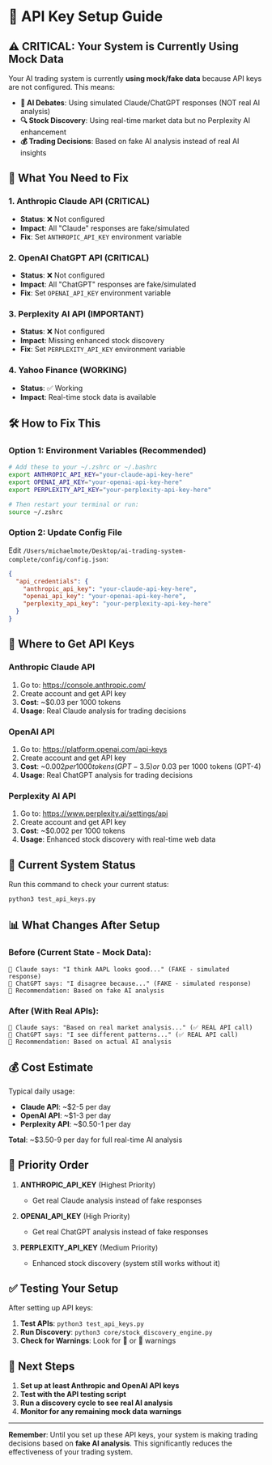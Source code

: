 # 🔑 API Key Setup Guide

## ⚠️ CRITICAL: Your System is Currently Using Mock Data

Your AI trading system is currently **using mock/fake data** because API keys are not configured. This means:

- **🤖 AI Debates**: Using simulated Claude/ChatGPT responses (NOT real AI analysis)
- **🔍 Stock Discovery**: Using real-time market data but no Perplexity AI enhancement
- **💰 Trading Decisions**: Based on fake AI analysis instead of real AI insights

## 🎯 What You Need to Fix

### 1. **Anthropic Claude API** (CRITICAL)
- **Status**: ❌ Not configured
- **Impact**: All "Claude" responses are fake/simulated
- **Fix**: Set `ANTHROPIC_API_KEY` environment variable

### 2. **OpenAI ChatGPT API** (CRITICAL)
- **Status**: ❌ Not configured  
- **Impact**: All "ChatGPT" responses are fake/simulated
- **Fix**: Set `OPENAI_API_KEY` environment variable

### 3. **Perplexity AI API** (IMPORTANT)
- **Status**: ❌ Not configured
- **Impact**: Missing enhanced stock discovery
- **Fix**: Set `PERPLEXITY_API_KEY` environment variable

### 4. **Yahoo Finance** (WORKING)
- **Status**: ✅ Working
- **Impact**: Real-time stock data is available

## 🛠️ How to Fix This

### Option 1: Environment Variables (Recommended)
```bash
# Add these to your ~/.zshrc or ~/.bashrc
export ANTHROPIC_API_KEY="your-claude-api-key-here"
export OPENAI_API_KEY="your-openai-api-key-here"
export PERPLEXITY_API_KEY="your-perplexity-api-key-here"

# Then restart your terminal or run:
source ~/.zshrc
```

### Option 2: Update Config File
Edit `/Users/michaelmote/Desktop/ai-trading-system-complete/config/config.json`:

```json
{
  "api_credentials": {
    "anthropic_api_key": "your-claude-api-key-here",
    "openai_api_key": "your-openai-api-key-here",
    "perplexity_api_key": "your-perplexity-api-key-here"
  }
}
```

## 🔑 Where to Get API Keys

### Anthropic Claude API
1. Go to: https://console.anthropic.com/
2. Create account and get API key
3. **Cost**: ~$0.03 per 1000 tokens
4. **Usage**: Real Claude analysis for trading decisions

### OpenAI API
1. Go to: https://platform.openai.com/api-keys
2. Create account and get API key
3. **Cost**: ~$0.002 per 1000 tokens (GPT-3.5) or ~$0.03 per 1000 tokens (GPT-4)
4. **Usage**: Real ChatGPT analysis for trading decisions

### Perplexity AI API
1. Go to: https://www.perplexity.ai/settings/api
2. Create account and get API key
3. **Cost**: ~$0.002 per 1000 tokens
4. **Usage**: Enhanced stock discovery with real-time web data

## 🚨 Current System Status

Run this command to check your current status:
```bash
python3 test_api_keys.py
```

## 📊 What Changes After Setup

### Before (Current State - Mock Data):
```
🤖 Claude says: "I think AAPL looks good..." (FAKE - simulated response)
🤖 ChatGPT says: "I disagree because..." (FAKE - simulated response)
🎯 Recommendation: Based on fake AI analysis
```

### After (With Real APIs):
```
🤖 Claude says: "Based on real market analysis..." (✅ REAL API call)
🤖 ChatGPT says: "I see different patterns..." (✅ REAL API call)
🎯 Recommendation: Based on actual AI analysis
```

## 💰 Cost Estimate

Typical daily usage:
- **Claude API**: ~$2-5 per day
- **OpenAI API**: ~$1-3 per day  
- **Perplexity API**: ~$0.50-1 per day

**Total**: ~$3.50-9 per day for full real-time AI analysis

## 🎯 Priority Order

1. **ANTHROPIC_API_KEY** (Highest Priority)
   - Get real Claude analysis instead of fake responses
   
2. **OPENAI_API_KEY** (High Priority)
   - Get real ChatGPT analysis instead of fake responses
   
3. **PERPLEXITY_API_KEY** (Medium Priority)
   - Enhanced stock discovery (system still works without it)

## ✅ Testing Your Setup

After setting up API keys:

1. **Test APIs**: `python3 test_api_keys.py`
2. **Run Discovery**: `python3 core/stock_discovery_engine.py`
3. **Check for Warnings**: Look for 🚨 or 🤖 warnings

## 🔄 Next Steps

1. **Set up at least Anthropic and OpenAI API keys**
2. **Test with the API testing script**
3. **Run a discovery cycle to see real AI analysis**
4. **Monitor for any remaining mock data warnings**

---

**Remember**: Until you set up these API keys, your system is making trading decisions based on **fake AI analysis**. This significantly reduces the effectiveness of your trading system.